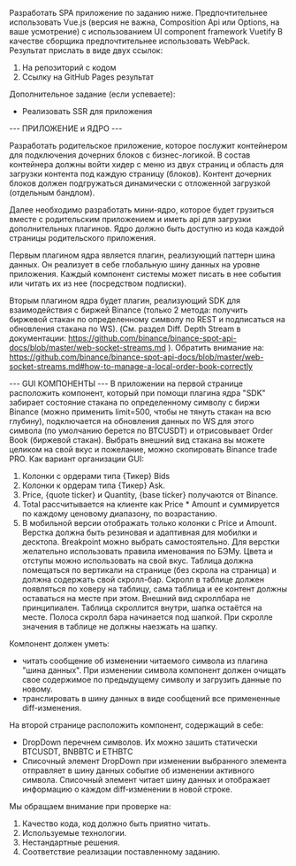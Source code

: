 Разработать SPA приложение по заданию ниже.
Предпочтительнее использовать Vue.js (версия не важна, Composition Api или Options, на ваше усмотрение) с использованием UI component framework Vuetify
В качестве сборщика предпочтительнее использовать WebPack.
Результат прислать в виде двух ссылок:
1. На репозиторий с кодом
2. Ссылку на GitHub Pages результат

Дополнительное задание (если успеваете):
* Реализовать SSR для приложения


--- ПРИЛОЖЕНИЕ и ЯДРО ---

Разработать родительское приложение, которое послужит контейнером для подключения дочерних блоков с бизнес-логикой.
В состав контейнера должны войти хидер с меню из двух страниц и область для загрузки контента под каждую страницу (блоков).
Контент дочерних блоков должен подгружаться динамически с отложенной загрузкой (отдельным бандлом).

Далее необходимо разработать мини-ядро, которое будет грузиться вместе с родительским приложением и иметь api для загрузки дополнительных плагинов. Ядро должно быть доступно из кода каждой страницы родительского приложения.

Первым плагином ядра является плагин, реализующий паттерн шина данных. Он реализует в себе глобальную шину данных на уровне приложения. Каждый компонент системы может писать в нее события или читать их из нее (посредством подписки).

Вторым плагином ядра будет плагин, реализующий SDK для взаимодействия с биржей Binance (только 2 метода: получить биржевой стакан по определенному символу по REST и подписаться на обновления стакана по WS). (См. раздел Diff. Depth Stream в документации: https://github.com/binance/binance-spot-api-docs/blob/master/web-socket-streams.md ). Обратить внимание на:
https://github.com/binance/binance-spot-api-docs/blob/master/web-socket-streams.md#how-to-manage-a-local-order-book-correctly 


--- GUI КОМПОНЕНТЫ ---
В приложении на первой странице расположить компонент, который при помощи плагина ядра "SDK" забирает состояние стакана по определенному символу с биржи Binance (можно применить limit=500, чтобы не тянуть стакан на всю глубину), подключается на обновления данных по WS для этого символа (по умолчанию берется по BTCUSDT) и отрисовывает Order Book (биржевой стакан).
Выбрать внешний вид стакана вы можете целиком на свой вкус и пожелание, можно скопировать Binance trade PRO.
Как вариант организации GUI:
1. Колонки с ордерами типа {Тикер} Bids
2. Колонки к ордерам типа {Тикер} Ask.
3. Price, {quote ticker} и Quantity, {base ticker} получаются от Binance.
4. Total рассчитывается на клиенте как Price * Amount и суммируется по каждому ценовому диапазону, по возрастанию.
5. В мобильной версии отображать только колонки с Price и Amount.
Верстка должна быть резиновая и адаптивная для мобилки и десктопа. Breakpoint можно выбрать самостоятельно.
Для верстки желательно использовать правила именования по БЭМу.
Цвета и отступы можно использовать на свой вкус.
Таблица должна помещаться по вертикали на странице (без скрола на страница) и должна содержать свой скролл-бар.
Скролл в таблице должен появляться по ховеру на таблицу, сама таблица и ее контент должны оставаться на месте при этом.
Внешний вид скроллбара не принципиален. Таблица скроллится внутри, шапка остаётся на месте.
Полоса скролл бара начинается под шапкой. При скролле значения в таблице не должны наезжать на шапку.

Компонент должен уметь:
* читать сообщение об изменении читаемого символа из плагина "шина данных". При изменении символа компонент должен очищать свое содержимое по предыдущему символу и загрузить данные по новому.  
* транслировать в шину данных в виде сообщений все примененные diff-изменения.

На второй странице расположить компонент, содержащий в себе:
* DropDown  перечнем символов. Их можно зашить статически BTCUSDT, BNBBTC и ETHBTC
* Списочный элемент
DropDown при изменении выбранного элемента отправляет в шину данных событие об изменении активного символа.
Списочный элемент читает шину данных и отображает информацию о каждом diff-изменении в новой строке.

Мы обращаем внимание при проверке на:
1. Качество кода, код должно быть приятно читать.
2. Используемые технологии.
3. Нестандартные решения.
4. Соответствие реализации поставленному заданию.
